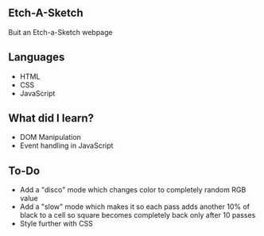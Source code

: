 ## Etch-A-Sketch
Buit an Etch-a-Sketch webpage

## Languages
- HTML
- CSS
- JavaScript

## What did I learn?
- DOM Manipulation
- Event handling in JavaScript

## To-Do
- Add a "disco" mode which changes color to completely random RGB value
- Add a "slow" mode which makes it so each pass adds another 10% of black to a cell so square becomes completely back only after 10 passes
- Style further with CSS
